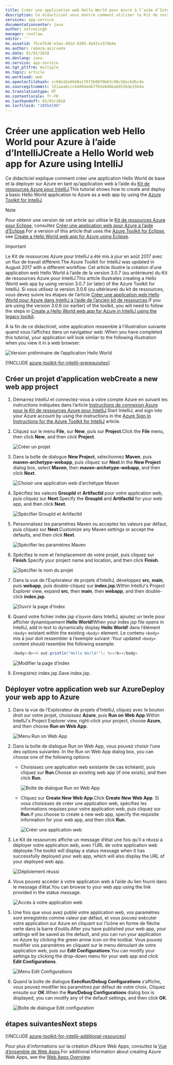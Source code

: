 ```yaml
---
title: Créer une application web Hello World pour Azure à l’aide d’IntelliJ
description: Ce didacticiel vous montre comment utiliser le Kit de ressources Azure pour IntelliJ pour créer une application web Hello World pour Azure.
services: app-service
documentationcenter: java
author: selvasingh
manager: routlaw
editor: ''
ms.assetid: 75ce7b36-e3ae-491d-8305-4b42ce37db4e
ms.author: robmcm;asirveda
ms.date: 02/01/2018
ms.devlang: java
ms.service: app-service
ms.tgt_pltfrm: multiple
ms.topic: article
ms.workload: web
ms.openlocfilehash: cc68e16a6940a1f0f2b08f0b63c90c58ec6dbc4e
ms.sourcegitcommit: 151aaa6ccc64d94ed67f03e846bab953bde15b4a
ms.translationtype: HT
ms.contentlocale: fr-FR
ms.lasthandoff: 02/03/2018
ms.locfileid: "28954190"
---
```

# <a name="create-a-hello-world-web-app-for-azure-using-intellij"></a><span data-ttu-id="95b4d-103">Créer une application web Hello World pour Azure à l’aide d’IntelliJ</span><span class="sxs-lookup"><span data-stu-id="95b4d-103">Create a Hello World web app for Azure using IntelliJ</span></span>

<span data-ttu-id="95b4d-104">Ce didacticiel explique comment créer une application Hello World de base et la déployer sur Azure en tant qu’application web à l’aide du [Kit de ressources Azure pour IntelliJ].</span><span class="sxs-lookup"><span data-stu-id="95b4d-104">This tutorial shows how to create and deploy a basic Hello World application to Azure as a web app by using the [Azure Toolkit for IntelliJ].</span></span>

> [!NOTE]
>
> <span data-ttu-id="95b4d-105">Pour obtenir une version de cet article qui utilise le [Kit de ressources Azure pour Eclipse], consultez [Créer une application web pour Azure à l’aide d’Eclipse][eclipse-hello-world].</span><span class="sxs-lookup"><span data-stu-id="95b4d-105">For a version of this article that uses the [Azure Toolkit for Eclipse], see [Create a Hello World web app for Azure using Eclipse][eclipse-hello-world].</span></span>
>

> [!IMPORTANT]
> 
> <span data-ttu-id="95b4d-106">Le Kit de ressources Azure pour IntelliJ a été mis à jour en août 2017 avec un flux de travail différent.</span><span class="sxs-lookup"><span data-stu-id="95b4d-106">The Azure Toolkit for IntelliJ was updated in August 2017 with a different workflow.</span></span> <span data-ttu-id="95b4d-107">Cet article illustre la création d’une application web Hello World à l’aide de la version 3.0.7 (ou antérieure) du Kit de ressources Azure pour IntelliJ.</span><span class="sxs-lookup"><span data-stu-id="95b4d-107">This article illustrates creating a Hello World web app by using version 3.0.7 (or later) of the Azure Toolkit for IntelliJ.</span></span> <span data-ttu-id="95b4d-108">Si vous utilisez la version 3.0.6 (ou ultérieure) du kit de ressources, vous devez suivre les étapes de l’article [Créer une application web Hello World pour Azure dans IntelliJ à l’aide de l’ancien kit de ressources][Legacy Version].</span><span class="sxs-lookup"><span data-stu-id="95b4d-108">If you are using the version 3.0.6 (or earlier) of the toolkit, you will need to follow the steps in [Create a Hello World web app for Azure in IntelliJ using the legacy toolkit][Legacy Version].</span></span>
> 

<span data-ttu-id="95b4d-109">À la fin de ce didacticiel, votre application ressemble à l’illustration suivante quand vous l’affichez dans un navigateur web :</span><span class="sxs-lookup"><span data-stu-id="95b4d-109">When you have completed this tutorial, your application will look similar to the following illustration when you view it in a web browser:</span></span>

![Version préliminaire de l’application Hello World][browse-web-app]

[!INCLUDE [azure-toolkit-for-intellij-prerequisites](../includes/azure-toolkit-for-intellij-prerequisites.md)]

## <a name="create-a-new-web-app-project"></a><span data-ttu-id="95b4d-111">Créer un projet d’application web</span><span class="sxs-lookup"><span data-stu-id="95b4d-111">Create a new web app project</span></span>

1. <span data-ttu-id="95b4d-112">Démarrez IntelliJ et connectez-vous à votre compte Azure en suivant les instructions indiquées dans l’article [Instructions de connexion Azure pour le Kit de ressources Azure pour IntelliJ][intelliJ-sign-in-instructions].</span><span class="sxs-lookup"><span data-stu-id="95b4d-112">Start IntelliJ, and sign into your Azure account by using the instructions in the [Azure Sign In Instructions for the Azure Toolkit for IntelliJ][intelliJ-sign-in-instructions] article.</span></span>

1. <span data-ttu-id="95b4d-113">Cliquez sur le menu **File**, sur **New**, puis sur **Project**.</span><span class="sxs-lookup"><span data-stu-id="95b4d-113">Click the **File** menu, then click **New**, and then click **Project**.</span></span>
   
   ![Créer un projet][file-new-project]

1. <span data-ttu-id="95b4d-115">Dans la boîte de dialogue **New Project**, sélectionnez **Maven**, puis **maven-archetype-webapp**, puis cliquez sur **Next**.</span><span class="sxs-lookup"><span data-stu-id="95b4d-115">In the **New Project** dialog box, select **Maven**, then **maven-archetype-webapp**, and then click **Next**.</span></span>
   
   ![Choisir une application web d’archétype Maven][maven-archetype-webapp]
   
1. <span data-ttu-id="95b4d-117">Spécifiez les valeurs **GroupId** et **ArtifactId** pour votre application web, puis cliquez sur **Next**.</span><span class="sxs-lookup"><span data-stu-id="95b4d-117">Specify the **GroupId** and **ArtifactId** for your web app, and then click **Next**.</span></span>
   
   ![Spécifier GroupId et ArtifactId][groupid-and-artifactid]

1. <span data-ttu-id="95b4d-119">Personnalisez les paramètres Maven ou acceptez les valeurs par défaut, puis cliquez sur **Next**.</span><span class="sxs-lookup"><span data-stu-id="95b4d-119">Customize any Maven settings or accept the defaults, and then click **Next**.</span></span>
   
   ![Spécifier les paramètres Maven][maven-options]

1. <span data-ttu-id="95b4d-121">Spécifiez le nom et l’emplacement de votre projet, puis cliquez sur **Finish**.</span><span class="sxs-lookup"><span data-stu-id="95b4d-121">Specify your project name and location, and then click **Finish**.</span></span>
   
   ![Spécifier le nom du projet][project-name]

1. <span data-ttu-id="95b4d-123">Dans la vue de l’Explorateur de projets d’IntelliJ, développez **src**, **main**, puis **webapp**, puis double-cliquez sur **index.jsp**.</span><span class="sxs-lookup"><span data-stu-id="95b4d-123">Within IntelliJ's Project Explorer view, expand **src**, then **main**, then **webapp**, and then double-click **index.jsp**.</span></span>
   
   ![Ouvrir la page d’index][open-index-page]

1. <span data-ttu-id="95b4d-125">Quand votre fichier index.jsp s’ouvre dans IntelliJ, ajoutez un texte pour afficher dynamiquement **Hello World!**</span><span class="sxs-lookup"><span data-stu-id="95b4d-125">When your index.jsp file opens in IntelliJ, add in text to dynamically display **Hello World!**</span></span> <span data-ttu-id="95b4d-126">dans l’élément `<body>` existant.</span><span class="sxs-lookup"><span data-stu-id="95b4d-126">within the existing `<body>` element.</span></span> <span data-ttu-id="95b4d-127">Le contenu `<body>` mis à jour doit ressembler à l’exemple suivant :</span><span class="sxs-lookup"><span data-stu-id="95b4d-127">Your updated `<body>` content should resemble the following example:</span></span>
   
   ```java
   <body><b><% out.println("Hello World!"); %></b></body>
   ``` 

   ![Modifier la page d’index][edit-index-page]

1. <span data-ttu-id="95b4d-129">Enregistrez index.jsp.</span><span class="sxs-lookup"><span data-stu-id="95b4d-129">Save index.jsp.</span></span>

## <a name="deploy-your-web-app-to-azure"></a><span data-ttu-id="95b4d-130">Déployer votre application web sur Azure</span><span class="sxs-lookup"><span data-stu-id="95b4d-130">Deploy your web app to Azure</span></span>

1. <span data-ttu-id="95b4d-131">Dans la vue de l’Explorateur de projets d’IntelliJ, cliquez avec le bouton droit sur votre projet, choisissez **Azure**, puis **Run on Web App**.</span><span class="sxs-lookup"><span data-stu-id="95b4d-131">Within IntelliJ's Project Explorer view, right-click your project, choose **Azure**, and then choose **Run on Web App**.</span></span>
   
   ![Menu Run on Web App][run-on-web-app-menu]

1. <span data-ttu-id="95b4d-133">Dans la boîte de dialogue Run on Web App, vous pouvez choisir l’une des options suivantes :</span><span class="sxs-lookup"><span data-stu-id="95b4d-133">In the Run on Web App dialog box, you can choose one of the following options:</span></span>

   * <span data-ttu-id="95b4d-134">Choisissez une application web existante (le cas échéant), puis cliquez sur **Run**.</span><span class="sxs-lookup"><span data-stu-id="95b4d-134">Choose an existing web app (if one exists), and then click **Run**.</span></span>

      ![Boîte de dialogue Run on Web App][run-on-web-app-dialog]

   * <span data-ttu-id="95b4d-136">Cliquez sur **Create New Web App**.</span><span class="sxs-lookup"><span data-stu-id="95b4d-136">Click **Create New Web App**.</span></span> <span data-ttu-id="95b4d-137">Si vous choisissez de créer une application web, spécifiez les informations requises pour votre application web, puis cliquez sur **Run**.</span><span class="sxs-lookup"><span data-stu-id="95b4d-137">If you choose to create a new web app, specify the requisite information for your web app, and then click **Run**.</span></span>

      ![Créer une application web][create-new-web-app-dialog]

1. <span data-ttu-id="95b4d-139">Le Kit de ressources affiche un message d’état une fois qu’il a réussi à déployer votre application web, avec l’URL de votre application web déployée.</span><span class="sxs-lookup"><span data-stu-id="95b4d-139">The toolkit will display a status message when it has successfully deployed your web app, which will also display the URL of your deployed web app.</span></span>

   ![Déploiement réussi][successfully-deployed]

1. <span data-ttu-id="95b4d-141">Vous pouvez accéder à votre application web à l’aide du lien fourni dans le message d’état.</span><span class="sxs-lookup"><span data-stu-id="95b4d-141">You can browse to your web app using the link provided in the status message.</span></span>

   ![Accès à votre application web][browse-web-app]

1. <span data-ttu-id="95b4d-143">Une fois que vous avez publié votre application web, vos paramètres sont enregistrés comme valeur par défaut, et vous pouvez exécuter votre application sur Azure en cliquant sur l’icône en forme de flèche verte dans la barre d’outils.</span><span class="sxs-lookup"><span data-stu-id="95b4d-143">After you have published your web app, your settings will be saved as the default, and you can run your application on Azure by clicking the green arrow icon on the toolbar.</span></span> <span data-ttu-id="95b4d-144">Vous pouvez modifier vos paramètres en cliquant sur le menu déroulant de votre application web, puis sur **Edit Configurations**.</span><span class="sxs-lookup"><span data-stu-id="95b4d-144">You can modify your settings by clicking the drop-down menu for your web app and click **Edit Configurations**.</span></span>

   ![Menu Edit Configurations][edit-configuration-menu]

1. <span data-ttu-id="95b4d-146">Quand la boîte de dialogue **ExécRun/Debug Configurations** s’affiche, vous pouvez modifier les paramètres par défaut de votre choix. Cliquez ensuite sur **OK**.</span><span class="sxs-lookup"><span data-stu-id="95b4d-146">When the **Run/Debug Configurations** dialog box is displayed, you can modify any of the default settings, and then click **OK**.</span></span>

   ![Boîte de dialogue Edit configuration][edit-configuration-dialog]

## <a name="next-steps"></a><span data-ttu-id="95b4d-148">étapes suivantes</span><span class="sxs-lookup"><span data-stu-id="95b4d-148">Next steps</span></span>

[!INCLUDE [azure-toolkit-for-intellij-additional-resources](../includes/azure-toolkit-for-intellij-additional-resources.md)]

<span data-ttu-id="95b4d-149">Pour plus d’informations sur la création d’Azure Web Apps, consultez la [Vue d’ensemble de Web Apps].</span><span class="sxs-lookup"><span data-stu-id="95b4d-149">For additional information about creating Azure Web Apps, see the [Web Apps Overview].</span></span>

<!-- URL List -->

[Kit de ressources Azure pour IntelliJ]: azure-toolkit-for-intellij.md
[Azure Toolkit for IntelliJ]: azure-toolkit-for-intellij.md
[Kit de ressources Azure pour Eclipse]: ../eclipse/azure-toolkit-for-eclipse.md
[Azure Toolkit for Eclipse]: ../eclipse/azure-toolkit-for-eclipse.md
[eclipse-hello-world]: ../eclipse/azure-toolkit-for-eclipse-create-hello-world-web-app.md
[Vue d’ensemble de Web Apps]: /azure/app-service/app-service-web-overview
[Web Apps Overview]: /azure/app-service/app-service-web-overview
[Apache Tomcat]: http://tomcat.apache.org/
[Jetty]: http://www.eclipse.org/jetty/
[Legacy Version]: azure-toolkit-for-intellij-create-hello-world-web-app-legacy-version.md
[intelliJ-sign-in-instructions]: azure-toolkit-for-intellij-sign-in-instructions.md

<!-- IMG List -->

[file-new-project]: ./media/azure-toolkit-for-intellij-create-hello-world-web-app/file-new-project.png
[maven-archetype-webapp]: ./media/azure-toolkit-for-intellij-create-hello-world-web-app/maven-archetype-webapp.png
[groupid-and-artifactid]: ./media/azure-toolkit-for-intellij-create-hello-world-web-app/groupid-and-artifactid.png
[maven-options]: ./media/azure-toolkit-for-intellij-create-hello-world-web-app/maven-options.png
[project-name]: ./media/azure-toolkit-for-intellij-create-hello-world-web-app/project-name.png
[open-index-page]: ./media/azure-toolkit-for-intellij-create-hello-world-web-app/open-index-page.png
[edit-index-page]: ./media/azure-toolkit-for-intellij-create-hello-world-web-app/edit-index-page.png
[run-on-web-app-menu]: ./media/azure-toolkit-for-intellij-create-hello-world-web-app/run-on-web-app-menu.png
[run-on-web-app-dialog]: ./media/azure-toolkit-for-intellij-create-hello-world-web-app/run-on-web-app-dialog.png
[create-new-web-app-dialog]: ./media/azure-toolkit-for-intellij-create-hello-world-web-app/create-new-web-app-dialog.png
[successfully-deployed]: ./media/azure-toolkit-for-intellij-create-hello-world-web-app/successfully-deployed.png
[browse-web-app]: ./media/azure-toolkit-for-intellij-create-hello-world-web-app/browse-web-app.png
[edit-configuration-menu]: ./media/azure-toolkit-for-intellij-create-hello-world-web-app/edit-configuration-menu.png
[edit-configuration-dialog]: ./media/azure-toolkit-for-intellij-create-hello-world-web-app/edit-configuration-dialog.png
